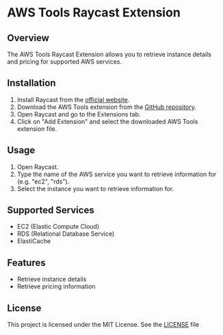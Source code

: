 # AWS Tools Raycast Extension

## Overview

The AWS Tools Raycast Extension allows you to retrieve instance details and 
pricing for supported AWS services.

## Installation

1. Install Raycast from the [official website](https://www.raycast.com).
2. Download the AWS Tools extension from the 
   [GitHub repository](https://github.com/harleymckenzie/aws-tools).
3. Open Raycast and go to the Extensions tab.
4. Click on "Add Extension" and select the downloaded AWS Tools extension file.

## Usage

1. Open Raycast.
2. Type the name of the AWS service you want to retrieve information for 
   (e.g. "ec2", "rds").
3. Select the instance you want to retrieve information for.

## Supported Services

- EC2 (Elastic Compute Cloud)
- RDS (Relational Database Service)
- ElastiCache

## Features

- Retrieve instance details
- Retrieve pricing information

## License

This project is licensed under the MIT License. See the [LICENSE](LICENSE) file 
